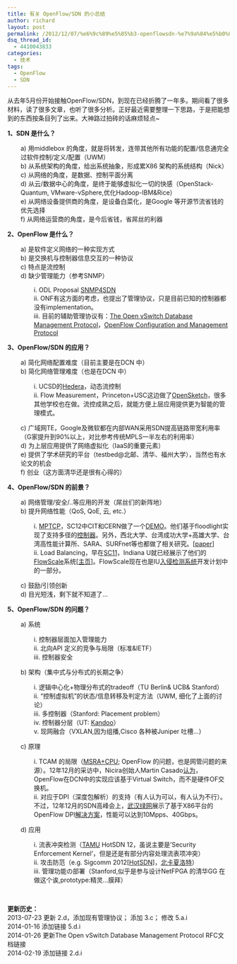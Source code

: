 ```yaml
---
title: 有关 OpenFlow/SDN 的小总结
author: richard
layout: post
permalink: /2012/12/07/%e6%9c%89%e5%85%b3-openflowsdn-%e7%9a%84%e5%b0%8f%e6%80%bb%e7%bb%93%e6%b1%82%e6%8b%8d%e8%bd%ac/
dsq_thread_id:
  - 4410043833
categories:
  - 技术
tags:
  - OpenFlow
  - SDN
---
```

从去年5月份开始接触OpenFlow/SDN，到现在已经折腾了一年多。期间看了很多材料，读了很多文章，也听了很多分析。正好最近需要整理一下思路，于是把能想到的东西按条目列了出来。大神路过拍砖的话麻烦轻点~

**1、SDN 是什么？**

<p style="padding-left: 30px;">
  a) 用middlebox 的角度，就是将转发，连带其他所有功能的配置/信息通完全过软件控制/定义/配置（UWM）<br /> b) 从系统架构的角度，给出系统抽象，形成累X86 架构的系统结构（Nick）<br /> c) 从网络的角度，是数据、控制平面分离<br /> d) 从云/数据中心的角度，是终于能够虚拟化一切的快感（OpenStack-Quantum, VMware-vSphere,优化Hadoop-IBM&Rice）<br /> e) 从网络设备提供商的角度，是设备白菜化，是Google 等开源节流省钱的优先选择<br /> f) 从网络运营商的角度，是今后省钱，省屌丝的利器
</p>

**2、OpenFlow 是什么？**

<p style="padding-left: 30px;">
  a) 是软件定义网络的一种实现方式<br /> b) 是交换机与控制器信息交互的一种协议<br /> c) 特点是流控制<br /> d) 缺少管理能力（参考SNMP）
</p>

<p style="padding-left: 60px;">
  i. ODL Proposal <a title="SNMP4SDN" href="https://wiki.opendaylight.org/view/Project_Proposals:SNMP4SDN">SNMP4SDN</a><br /> ii. ONF有这方面的考虑，也提出了管理协议，只是目前已知的控制器都没有implementation。<br /> iii. 目前的辅助管理协议有：<a title="The Open vSwitch Database Management Protocol" href="http://tools.ietf.org/html/rfc7047" target="_blank">The Open vSwitch Database Management Protocol</a>，<a title="OpenFlow Configuration and Management Protocol" href="https://www.opennetworking.org/sdn-resources/onf-specifications/openflow-config" target="_blank">OpenFlow Configuration and Management Protocol</a>
</p>

**3、OpenFlow/SDN 的应用？**

<p style="padding-left: 30px;">
  a) 简化网络配置难度（目前主要是在DCN 中）<br /> b) 简化网络管理难度（也是在DCN 中）
</p>

<p style="padding-left: 60px;">
  i. UCSD的<a title="Hedera: Dynamic Flow Scheduling for Data Center Networks" href="http://static.usenix.org/event/nsdi10/tech/full_papers/al-fares.pdf" target="_blank">Hedera</a>，动态流控制<br /> ii. Flow Measurement，Princeton+USC这边做了<a title="Software Deﬁned Trafﬁc Measurement with OpenSketch" href="http://www.stanford.edu/~lavanyaj/papers/meas.pdf" target="_blank">OpenSketch</a>，很多其他学校也在做。流控成熟之后，就能方便上层应用提供更为智能的管理模式。
</p>

<p style="padding-left: 30px;">
  c) 广域网TE，Google及微软都在内部WAN采用SDN提高链路带宽利用率（G家提升到90%以上，对比参考传统MPLS一半左右的利用率）<br /> d) 为上层应用提供了网络虚拟化（IaaS的重要元素）<br /> e) 提供了学术研究的平台（testbed@北邮、清华、福州大学），当然也有水论文的机会<br /> f) 创业（这方面清华还是很有心得的）
</p>

**4、OpenFlow/SDN 的前景？**

<p style="padding-left: 30px;">
  a) 网络管理/安全/..等应用的开发（屌丝们的新阵地）<br /> b) 提升网络性能（QoS, QoE, 云, etc.）
</p>

<p style="padding-left: 60px;">
  i. <a title="Linux kernel MultiPath TCP project" href="http://mptcp.info.ucl.ac.be/" target="_blank">MPTCP</a>，SC12中CIT和CERN做了一个<a title="OpenFlow and Multipath TCP for Data Intensive Science" href="http://supercomputing.caltech.edu/sc12_OF_Mptcp.html" target="_blank">DEMO</a>。他们基于floodlight实现了支持多径的<a title="OpenFlow Multipath Switching for LHCone" href="http://indico.cern.ch/getFile.py/access?contribId=17&resId=0&materialId=slides&confId=212656" target="_blank">控制器</a>。另外，西北大学、台湾成功大学+高雄大学、台湾高性能计算所、SARA、SURFnet等也都做了相关研究。[<a title="Multipathing with MPTCP and OpenFlow" href="https://noc.sara.nl/nrg/publications/SRS-2012-multipath.pdf" target="_blank">paper</a>]<br /> ii. Load Balancing，早在<a title="FlowScale demo at SC11" href="http://sc11.supercomputing.org/schedule/event_detail.php?evid=rsand101" target="_blank">SC11</a>，Indiana U就已经展示了他们的<a title="OpenFlow Based Load Balancer" href="https://github.com/InCNTRE/FlowScale" target="_blank">FlowScale</a>系统[<a title="FlowScale Home" href="http://flowscale.openflowhub.org/" target="_blank">主页</a>]。FlowScale现在也是IU<a title="Multi-Gigabit Intrusion Detection with OpenFlow and Commodity Clusters" href="http://flowscale.openflowhub.org/download/attachments/3244813/SPC-Present.pdf?version=1&modificationDate=1352408831000" target="_blank">入侵检测系统</a>开发计划中的一部分。
</p>

<p style="padding-left: 30px;">
  c) 鼓励/引领创新<br /> d) 目光短浅，剩下就不知道了&#8230;
</p>

**5、OpenFlow/SDN 的问题？**

<p style="padding-left: 30px;">
  a) 系统
</p>

<p style="padding-left: 60px;">
  i. 控制器层面加入管理能力<br /> ii. 北向API 定义的竞争与局限（标准&IETF）<br /> iii. 控制器安全
</p>

<p style="padding-left: 30px;">
  b) 架构（集中式与分布式的长期之争）
</p>

<p style="padding-left: 60px;">
  i. 逻辑中心化+物理分布式的tradeoff（TU Berlin& UCB& Stanford）<br /> ii. &#8220;控制虚拟机&#8221;的状态/信息转移及判定方法（UWM, 细化了上面的讨论）<br /> iii. 多控制器（Stanford: Placement problem）<br /> iv. 控制器分层（UT: <a title="Kandoo: A Framework for Efﬁcient and Scalable Ofﬂoading of Control Applications" href="http://conferences.sigcomm.org/sigcomm/2012/paper/hotsdn/p19.pdf" target="_blank">Kandoo</a>）<br /> v. 现网融合（VXLAN,因为组播,Cisco 各种被Juniper 吐槽&#8230;）
</p>

<p style="padding-left: 30px;">
  c) 原理
</p>

<p style="padding-left: 60px;">
  i. TCAM 的局限（<a title="MSRA在Sigcomm 2012，HotSDN分会场上的论文" href="http://conferences.sigcomm.org/sigcomm/2012/paper/hotsdn/p31.pdf" target="_blank">MSRA+CPU</a>; OpenFlow 的问题，也是网管问题的来源）。12年12月的采访中，Nicira创始人Martin Casado<a title="Why Nicira abandoned OpenFlow hardware control" href="http://searchnetworking.techtarget.com/news/2240174517/Why-Nicira-abandoned-OpenFlow-hardware-control" target="_blank">认为</a>，OpenFlow在DCN中的实现应该基于Virtual Switch，而不是硬件OF交换机。<br /> ii. 对应于DPI（深度包解析）的支持（有人认为可以，有人认为不行）。不过，12年12月的SDN高峰会上，<a title="武汉绿色网络信息服务有限责任公司" href="http://www.greenet.net.cn" target="_blank">武汉绿网</a>展示了基于X86平台的OpenFlow DPI<a title="GN魔方平台" href="http://www.greenet.net.cn/templets/greenet/cubeplatform/sdnxq.html" target="_blank">解决方案</a>，性能可以达到10Mpps、40Gbps。
</p>

<p style="padding-left: 30px;">
  d) 应用
</p>

<p style="padding-left: 60px;">
  i. 流表冲突检测（<a title="A Security Enforcement Kernel for OpenFlow Networks" href="http://faculty.cs.tamu.edu/guofei/paper/FortNOX-HotSDN12.pdf" target="_blank">TAMU</a> HotSDN 12，虽说主要是&#8217;Security Enforcement Kernel&#8217;，但是还是有部分内容处理流表项冲突）<br /> ii. 攻击防范（e.g. Sigcomm 2012[<a title="Hot Topics in Software Defined Networking (HotSDN)" href="http://conferences.sigcomm.org/sigcomm/2012/hotsdn.php" target="_blank">HotSDN</a>]，<a title="OpenFlow Random Host Mutation: Transparent Moving Target Defense using Software Deﬁned Networking" href="http://conferences.sigcomm.org/sigcomm/2012/paper/hotsdn/p127.pdf" target="_blank">北卡夏洛特</a>）<br /> iii. 管理功能の部署（Stanford,似乎是参与设计NetFPGA 的清华GG 在做这个诶,prototype:精灵&#8230;膜拜）
</p>

&nbsp;

**更新历史：**  
2013-07-23 更新 2.d，添加现有管理协议； 添加 3.c； 修改 5.a.i  
2014-01-16 添加链接 5.d.i  
2014-01-26 更新The Open vSwitch Database Management Protocol RFC文档链接  
2014-02-19 添加链接 2.d.i